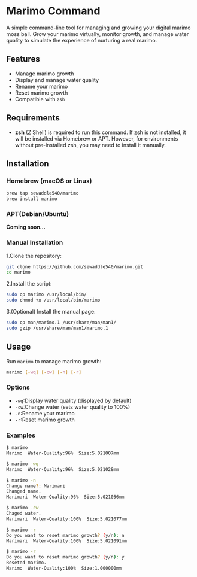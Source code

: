 # Marimo Command

A simple command-line tool for managing and growing your digital marimo moss ball. Grow your marimo virtually, monitor growth, and manage water quality to simulate the experience of nurturing a real marimo.

## Features

- Manage marimo growth
- Display and manage water quality
- Rename your marimo
- Reset marimo growth
- Compatible with `zsh`

## Requirements

- **zsh** (Z Shell) is required to run this command. If zsh is not installed, it will be installed via Homebrew or APT. However, for environments without pre-installed zsh, you may need to install it manually.

## Installation

### Homebrew (macOS or Linux)

```bash
brew tap sewaddle540/marimo
brew install marimo
```

### APT(Debian/Ubuntu)

**Coming soon...**

<!-- 1.Add the repository to your source list:

```bash
sudo add-apt-repository ppa:sewaddle540/marimo
sudo apt-get update
```

2.Install the package:

```bash
sudo apt-get install marimo
``` -->

### Manual Installation
1.Clone the repository:

```bash
git clone https://github.com/sewaddle540/marimo.git
cd marimo
```

2.Install the script:

```bash
sudo cp marimo /usr/local/bin/
sudo chmod +x /usr/local/bin/marimo
```

3.(Optional) Install the manual page:

```bash
sudo cp man/marimo.1 /usr/share/man/man1/
sudo gzip /usr/share/man/man1/marimo.1
```


## Usage

Run `marimo` to manage marimo growth:

```bash
marimo [-wq] [-cw] [-n] [-r]
```

### Options

- `-wq`:Display water quality (displayed by default)
- `-cw`:Change water (sets water quality to 100%)
- `-n`:Rename your marimo
- `-r`:Reset marimo growth

### Examples
```bash
$ marimo
Marimo  Water-Quality:96%  Size:5.021007mm

$ marimo -wq
Marimo  Water-Quality:96%  Size:5.021028mm

$ marimo -n
Change name?: Marimari
Changed name.
Marimari  Water-Quality:96%  Size:5.021056mm

$ marimo -cw
Chaged water.
Marimari  Water-Quality:100%  Size:5.021077mm

$ marimo -r
Do you want to reset marimo growth? (y/n): n
Marimari  Water-Quality:100%  Size:5.021091mm

$ marimo -r
Do you want to reset marimo growth? (y/n): y
Reseted marimo.
Marimo  Water-Quality:100%  Size:1.000000mm

```

